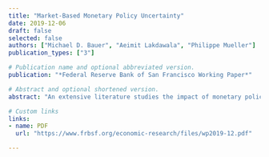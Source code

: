 ```yaml
---
title: "Market-Based Monetary Policy Uncertainty"
date: 2019-12-06
draft: false
selected: false
authors: ["Michael D. Bauer", "Aeimit Lakdawala", "Philippe Mueller"]
publication_types: ["3"]

# Publication name and optional abbreviated version.
publication: "*Federal Reserve Bank of San Francisco Working Paper*"

# Abstract and optional shortened version.
abstract: "An extensive literature studies the impact of monetary policy surprises---shifts in expected policy rates---on asset prices. This paper addresses the open question of how shifts in the uncertainty about future policy  rates matter for the transmission of monetary policy to financial markets. To  this end, we develop a novel measure of policy uncertainty based on derivative  prices that can be used in event studies. We provide evidence for an FOMC  uncertainty cycle, the systematic pattern of resolution of uncertainty on FOMC  announcement days followed by a gradual ramp-up over the next two  weeks. Furthermore, specific monetary policy actions have differential effects  on uncertainty, with the most substantial shifts due to changes in the forward  guidance provided by the FOMC. Changes in uncertainty have pronounced effects  on asset prices, distinct from the effects of changes in expected policy  rates. Moreover, the prevailing level of uncertainty determines the  effectiveness of policy surprises: When uncertainty is low, monetary policy surprises have stronger effects on asset prices."

# Custom links
links:
- name: PDF
  url: "https://www.frbsf.org/economic-research/files/wp2019-12.pdf"

---
```

